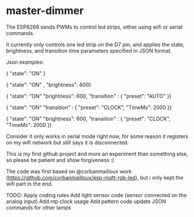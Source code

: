 # master-dimmer

The ESP8266 sends PWMs to control led strips, either using wifi or serial commands. 

It currently only controls one led strip on the D7 pin, and applies the state, brightness, and transition time parameters specified in JSON format. 

Json examples:

{ "state": "ON" }

{  "state": "ON" ,
   "brightness": 600}
  
{ "state": "ON"
  "brightness": 600,
  "transition" : { "preset": "AUTO" }}

{  "state": "ON"
  "transition" : { "preset": "CLOCK", "TimeMs": 2000 }}
  
{  "state": "ON"
  "brightness": 600,
  "transition" : { "preset": "CLOCK", "TimeMs": 2000 }}

Consider it only works in serial mode right now, for some reason it registers on my wifi network but still says it is disconnected.

This is my first github project and more an experiment than something else, so please be patient and show forgiveness :)

The code was first based on @corbanmailloux work (https://github.com/corbanmailloux/esp-mqtt-rgb-led), but i only kept the wifi part in the end.

TODO:
Apply coding rules
Add light sensor code (sensor connected on the analog input)
Add ntp clock usage
Add pattern code 
update JSON commands for other lamps

